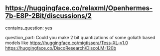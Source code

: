 ## https://huggingface.co/relaxml/Openhermes-7b-E8P-2Bit/discussions/2

contains_question: yes

question_part: Could you make 2 bit quantizations of some goliath based models like https://huggingface.co/migtissera/Tess-XL-v1.0 https://huggingface.co/DiscoResearch/DiscoLM-120b